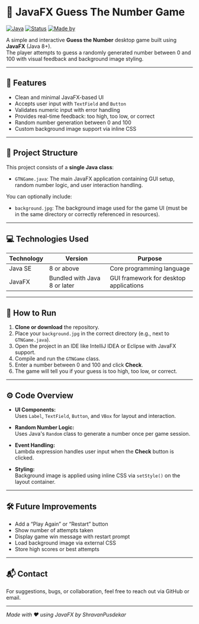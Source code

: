 # 🎯 JavaFX Guess The Number Game

[![Java](https://img.shields.io/badge/Java-8%2B-blue.svg?logo=java)](https://www.oracle.com/java/)
[![Status](https://img.shields.io/badge/Status-Completed-brightgreen)]()
[![Made by](https://img.shields.io/badge/Made%20By-ShravanPusdekar-orange)]()

A simple and interactive **Guess the Number** desktop game built using **JavaFX** (Java 8+).  
The player attempts to guess a randomly generated number between 0 and 100 with visual feedback and background image styling.

---

## 🚩 Features

- Clean and minimal JavaFX-based UI
- Accepts user input with `TextField` and `Button`
- Validates numeric input with error handling
- Provides real-time feedback: too high, too low, or correct
- Random number generation between 0 and 100
- Custom background image support via inline CSS

---

## 📂 Project Structure

This project consists of a **single Java class**:

- `GTNGame.java`: The main JavaFX application containing GUI setup, random number logic, and user interaction handling.

You can optionally include:
- `background.jpg`: The background image used for the game UI (must be in the same directory or correctly referenced in resources).

---

## 💻 Technologies Used

| Technology  | Version          | Purpose                             |
|-------------|------------------|-------------------------------------|
| Java SE     | 8 or above       | Core programming language           |
| JavaFX      | Bundled with Java 8 or later | GUI framework for desktop applications |

---

## 🚀 How to Run

1. **Clone or download** the repository.
2. Place your `background.jpg` in the correct directory (e.g., next to `GTNGame.java`).
3. Open the project in an IDE like IntelliJ IDEA or Eclipse with JavaFX support.
4. Compile and run the `GTNGame` class.
5. Enter a number between 0 and 100 and click **Check**.
6. The game will tell you if your guess is too high, too low, or correct.

---

## ⚙️ Code Overview

- **UI Components:**  
  Uses `Label`, `TextField`, `Button`, and `VBox` for layout and interaction.

- **Random Number Logic:**  
  Uses Java's `Random` class to generate a number once per game session.

- **Event Handling:**  
  Lambda expression handles user input when the **Check** button is clicked.

- **Styling:**  
  Background image is applied using inline CSS via `setStyle()` on the layout container.

---

## 🛠️ Future Improvements

- Add a “Play Again” or “Restart” button
- Show number of attempts taken
- Display game win message with restart prompt
- Load background image via external CSS
- Store high scores or best attempts

---

## 📬 Contact

For suggestions, bugs, or collaboration, feel free to reach out via GitHub or email.

---

*Made with ❤️ using JavaFX by ShravanPusdekar*
